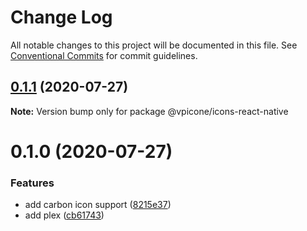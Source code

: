 # Change Log

All notable changes to this project will be documented in this file.
See [Conventional Commits](https://conventionalcommits.org) for commit guidelines.

## [0.1.1](https://github.com/vpicone/carbon-react-native/compare/@vpicone/icons-react-native@0.1.0...@vpicone/icons-react-native@0.1.1) (2020-07-27)

**Note:** Version bump only for package @vpicone/icons-react-native





# 0.1.0 (2020-07-27)


### Features

* add carbon icon support ([8215e37](https://github.com/vpicone/carbon-react-native/commit/8215e37f133f44de54a71721c5e70b2d92e9aed5))
* add plex ([cb61743](https://github.com/vpicone/carbon-react-native/commit/cb61743fcd4f6ac2cd57c14b9714586364d28986))
